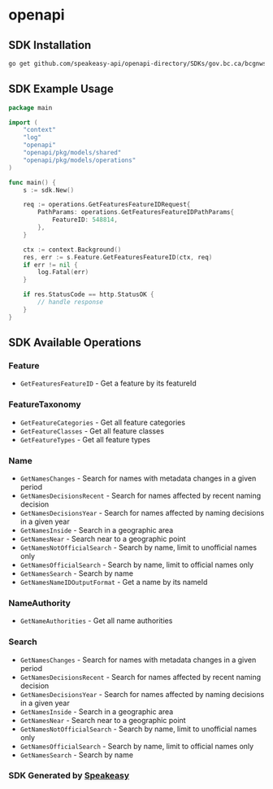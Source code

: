 # openapi

<!-- Start SDK Installation -->
## SDK Installation

```bash
go get github.com/speakeasy-api/openapi-directory/SDKs/gov.bc.ca/bcgnws/3.x.x/go
```
<!-- End SDK Installation -->

## SDK Example Usage
<!-- Start SDK Example Usage -->
```go
package main

import (
    "context"
    "log"
    "openapi"
    "openapi/pkg/models/shared"
    "openapi/pkg/models/operations"
)

func main() {
    s := sdk.New()

    req := operations.GetFeaturesFeatureIDRequest{
        PathParams: operations.GetFeaturesFeatureIDPathParams{
            FeatureID: 548814,
        },
    }

    ctx := context.Background()
    res, err := s.Feature.GetFeaturesFeatureID(ctx, req)
    if err != nil {
        log.Fatal(err)
    }

    if res.StatusCode == http.StatusOK {
        // handle response
    }
}
```
<!-- End SDK Example Usage -->

<!-- Start SDK Available Operations -->
## SDK Available Operations


### Feature

* `GetFeaturesFeatureID` - Get a feature by its featureId

### FeatureTaxonomy

* `GetFeatureCategories` - Get all feature categories
* `GetFeatureClasses` - Get all feature classes
* `GetFeatureTypes` - Get all feature types

### Name

* `GetNamesChanges` - Search for names with metadata changes in a given period
* `GetNamesDecisionsRecent` - Search for names affected by recent naming decision
* `GetNamesDecisionsYear` - Search for names affected by naming decisions in a given year
* `GetNamesInside` - Search in a geographic area
* `GetNamesNear` - Search near to a geographic point
* `GetNamesNotOfficialSearch` - Search by name, limit to unofficial names only
* `GetNamesOfficialSearch` - Search by name, limit to official names only
* `GetNamesSearch` - Search by name
* `GetNamesNameIDOutputFormat` - Get a name by its nameId

### NameAuthority

* `GetNameAuthorities` - Get all name authorities

### Search

* `GetNamesChanges` - Search for names with metadata changes in a given period
* `GetNamesDecisionsRecent` - Search for names affected by recent naming decision
* `GetNamesDecisionsYear` - Search for names affected by naming decisions in a given year
* `GetNamesInside` - Search in a geographic area
* `GetNamesNear` - Search near to a geographic point
* `GetNamesNotOfficialSearch` - Search by name, limit to unofficial names only
* `GetNamesOfficialSearch` - Search by name, limit to official names only
* `GetNamesSearch` - Search by name
<!-- End SDK Available Operations -->

### SDK Generated by [Speakeasy](https://docs.speakeasyapi.dev/docs/using-speakeasy/client-sdks)
